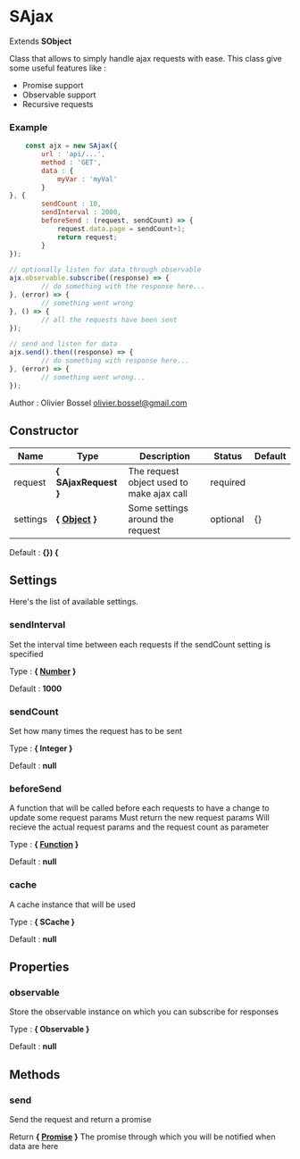 # SAjax

Extends **SObject**

Class that allows to simply handle ajax requests with ease.
This class give some useful features like :
- Promise support
- Observable support
- Recursive requests

### Example
```js
	const ajx = new SAjax({
		url : 'api/...',
		method : 'GET',
		data : {
			myVar : 'myVal'
		}
}, {
		sendCount : 10,
		sendInterval : 2000,
		beforeSend : (request, sendCount) => {
			request.data.page = sendCount+1;
			return request;
		}
});

// optionally listen for data through observable
ajx.observable.subscribe((response) => {
		// do something with the response here...
}, (error) => {
		// something went wrong
}, () => {
		// all the requests have been sent
});

// send and listen for data
ajx.send().then((response) => {
		// do something with response here...
}, (error) => {
		// something went wrong...
});
```
Author : Olivier Bossel <olivier.bossel@gmail.com>


## Constructor


Name  |  Type  |  Description  |  Status  |  Default
------------  |  ------------  |  ------------  |  ------------  |  ------------
request  |  **{ SAjaxRequest }**  |  The request object used to make ajax call  |  required  |
settings  |  **{ [Object](https://developer.mozilla.org/fr/docs/Web/JavaScript/Reference/Objets_globaux/Object) }**  |  Some settings around the request  |  optional  |  {}

Default : **{}) {**




## Settings

Here's the list of available settings.

### sendInterval

Set the interval time between each requests if the sendCount setting is specified

Type : **{ [Number](https://developer.mozilla.org/fr/docs/Web/JavaScript/Reference/Objets_globaux/Number) }**

Default : **1000**


### sendCount

Set how many times the request has to be sent

Type : **{ Integer }**

Default : **null**


### beforeSend

A function that will be called before each requests to have a change to update some request params
Must return the new request params
Will recieve the actual request params and the request count as parameter

Type : **{ [Function](https://developer.mozilla.org/fr/docs/Web/JavaScript/Reference/Objets_globaux/Function) }**

Default : **null**


### cache

A cache instance that will be used

Type : **{ SCache }**

Default : **null**


## Properties


### observable

Store the observable instance on which you can subscribe for responses

Type : **{ Observable }**

Default : **null**


## Methods


### send

Send the request and return a promise

Return **{ [Promise](https://developer.mozilla.org/fr/docs/Web/JavaScript/Reference/Objets_globaux/Promise) }** The promise through which you will be notified when data are here
